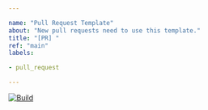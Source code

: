 ```yaml
---

name: "Pull Request Template"
about: "New pull requests need to use this template."
title: "[PR] "
ref: "main"
labels:

- pull_request

---
```

<!--
Edit the title with "`[PR] Feature #NUMBER`"
Update the branch name in `BRANCH` to show build status.
URL encoded `#` is `%23`
-->
[![Build](https://jenkins.anrisoftware.com/job/com.anrisoftware.anlopencl-anl-opencl/job/BRANCH/badge/icon)](https://jenkins.anrisoftware.com/job/com.anrisoftware.anlopencl-anl-opencl/job/BRANCH/)
